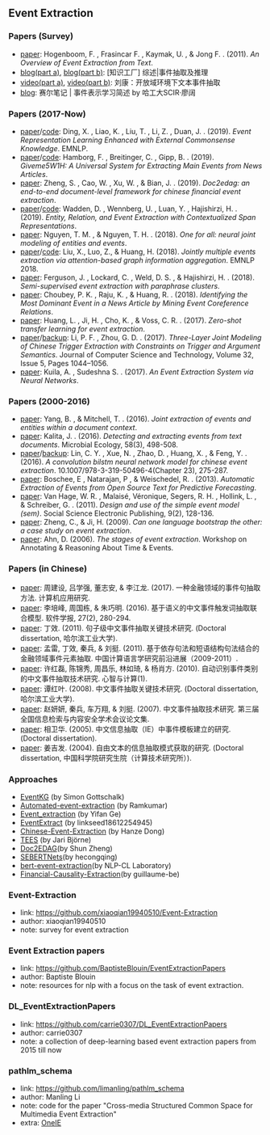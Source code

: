 ## **Event Extraction**


### Papers (Survey)
  * [paper](http://ceur-ws.org/Vol-779/derive2011_submission_1.pdf): Hogenboom, F. , Frasincar F. , Kaymak, U. , & Jong F. . (2011). *An Overview of Event Extraction from Text*.
  * [blog(part a)](https://blog.csdn.net/TgqDT3gGaMdkHasLZv/article/details/86215037), [blog(part b)](https://blog.csdn.net/TgqDT3gGaMdkHasLZv/article/details/86486048): [知识工厂] 综述|事件抽取及推理 
  * [video(part a)](http://www.kengso.com/file/2671e9e6eae1826ad1bd80d5ad5ed79f.html), [video(part b)](http://www.kengso.com/file/1eb5b365ad3859a78f301b7522072961.html): 刘康：开放域环境下文本事件抽取
  * [blog](https://mp.weixin.qq.com/s/LXZ6r-ERmH9_g3rg_1v7Tw): 赛尔笔记 | 事件表示学习简述 by 哈工大SCIR·廖阔

### Papers (2017-Now)
  * [paper](https://arxiv.org/abs/1909.05190)/[code](https://github.com/MagiaSN/CommonsenseERL_EMNLP_2019): Ding, X. , Liao, K. , Liu, T. , Li, Z. , Duan, J. . (2019). *Event Representation Learning Enhanced with External Commonsense Knowledge*. EMNLP.
  * [paper](https://arxiv.org/abs/1909.02766)/[code](https://github.com/fhamborg/Giveme5W1H): Hamborg, F. , Breitinger, C. , Gipp, B. . (2019). *Giveme5W1H: A Universal System for Extracting Main Events from News Articles*.
  * [paper](https://arxiv.org/abs/1904.07535): Zheng, S. , Cao, W. , Xu, W. , & Bian, J. . (2019). *Doc2edag: an end-to-end document-level framework for chinese financial event extraction*.
  * [paper](https://arxiv.org/pdf/1909.03546v2.pdf)/[code](https://github.com/dwadden/dygiepp): Wadden, D. , Wennberg, U. , Luan, Y. , Hajishirzi, H. . (2019). *Entity, Relation, and Event Extraction with Contextualized Span Representations*.
  * [paper](https://arxiv.org/abs/1812.00195): Nguyen, T. M. , & Nguyen, T. H. . (2018). *One for all: neural joint modeling of entities and events*.
  * [paper](https://arxiv.org/abs/1809.09078)/[code](https://github.com/lx865712528/EMNLP2018-JMEE): Liu, X., Luo, Z., & Huang, H. (2018). *Jointly multiple events extraction via attention-based graph information aggregation*. EMNLP 2018.
  * [paper](https://arxiv.org/abs/1808.08622): Ferguson, J. , Lockard, C. , Weld, D. S. , & Hajishirzi, H. . (2018). *Semi-supervised event extraction with paraphrase clusters*.
  * [paper](https://www.aclweb.org/anthology/N18-2055/): Choubey, P. K. , Raju, K. , & Huang, R. . (2018). *Identifying the Most Dominant Event in a News Article by Mining Event Coreference Relations*.
  * [paper](https://arxiv.org/abs/1707.01066): Huang, L. , Ji, H. , Cho, K. , & Voss, C. R. . (2017). *Zero-shot transfer learning for event extraction*.
  * [paper](https://link.springer.com/article/10.1007%2Fs11390-017-1780-5)/[backup](http://jcst.ict.ac.cn/EN/abstract/abstract2376.shtml): Li, P. F. , Zhou, G. D. . (2017). *Three-Layer Joint Modeling of Chinese Trigger Extraction with Constraints on Trigger and Argument Semantics*. Journal of Computer Science and Technology, Volume 32, Issue 5, Pages 1044–1056.
  * [paper](http://ceur-ws.org/Vol-2036/T5-2.pdf): Kuila, A. , Sudeshna S. . (2017). *An Event Extraction System via Neural Networks*.

### Papers (2000-2016)
  * [paper](https://arxiv.org/abs/1609.03632v1): Yang, B. , & Mitchell, T. . (2016). *Joint extraction of events and entities within a document context*.
  * [paper](https://arxiv.org/abs/1601.04012): Kalita, J. . (2016). *Detecting and extracting events from text documents*. Microbial Ecology, 58(3), 498-508.
  * [paper](https://link.springer.com/chapter/10.1007/978-3-319-50496-4_23)/[backup](https://eprints.lancs.ac.uk/id/eprint/83783/1/160.pdf): Lin, C. Y. , Xue, N. , Zhao, D. , Huang, X. , & Feng, Y. . (2016). *A convolution bilstm neural network model for chinese event extraction*. 10.1007/978-3-319-50496-4(Chapter 23), 275-287.
  * [paper](https://link.springer.com/chapter/10.1007/978-1-4614-5311-6_3): Boschee, E , Natarajan, P , & Weischedel, R. . (2013). *Automatic Extraction of Events from Open Source Text for Predictive Forecasting*.
  * [paper](https://www.sciencedirect.com/science/article/abs/pii/S1570826811000199): Van Hage, W. R. , Malaisé, Véronique, Segers, R. H. , Hollink, L. , & Schreiber, G. . (2011). *Design and use of the simple event model (sem)*. Social Science Electronic Publishing, 9(2), 128-136.
  * [paper](https://core.ac.uk/display/21224277): Zheng, C., & Ji, H. (2009). *Can one language bootstrap the other: a case study on event extraction*.
  * [paper](https://www.researchgate.net/publication/228384753_The_stages_of_event_extraction): Ahn, D. (2006). *The stages of event extraction*. Workshop on Annotating & Reasoning About Time & Events.
  
### Papers (in Chinese)
  * [paper](http://www.cnki.com.cn/Article/CJFDTOTAL-JSYJ201710009.htm): 周建设, 吕学强, 董志安, & 李江龙. (2017). 一种金融领域的事件句抽取方法. 计算机应用研究.
  * [paper](http://www.cnki.com.cn/Article/CJFDTotal-RJXB201602007.htm): 李培峰, 周国栋, & 朱巧明. (2016). 基于语义的中文事件触发词抽取联合模型. 软件学报, 27(2), 280-294.
  * [paper](http://cdmd.cnki.com.cn/Article/CDMD-10213-1012000844.htm): 丁效. (2011). 句子级中文事件抽取关键技术研究. (Doctoral dissertation, 哈尔滨工业大学).
  * [paper](http://cpfd.cnki.com.cn/Article/CPFDTOTAL-ZGZR201108001073.htm): 孟雷, 丁效, 秦兵, & 刘挺. (2011). 基于依存句法和短语结构句法结合的金融领域事件元素抽取. 中国计算语言学研究前沿进展（2009-2011）.
  * [paper](http://www.cnki.com.cn/Article/CJFDTotal-XIZH201001006.htm): 许红磊, 陈锦秀, 周昌乐, 林如琦, & 杨肖方. (2010). 自动识别事件类别的中文事件抽取技术研究. 心智与计算(1).
  * [paper](http://cdmd.cnki.com.cn/Article/CDMD-10213-2009224109.htm): 谭红叶. (2008). 中文事件抽取关键技术研究. (Doctoral dissertation, 哈尔滨工业大学).
  * [paper](http://cpfd.cnki.com.cn/Article/CPFDTOTAL-ZGZR200711001013.htm): 赵妍妍, 秦兵, 车万翔, & 刘挺. (2007). 中文事件抽取技术研究. 第三届全国信息检索与内容安全学术会议论文集.
  * [paper](http://www.wanfangdata.com.cn/details/detail.do?_type=degree&id=Y757845): 相卫华. (2005). 中文信息抽取（IE）中事件模板建立的研究. (Doctoral dissertation).
  * [paper](http://cdmd.cnki.com.cn/Article/CDMD-80132-2006191336.htm): 姜吉发. (2004). 自由文本的信息抽取模式获取的研究. (Doctoral dissertation, 中国科学院研究生院（计算技术研究所）).

### Approaches
  * [EventKG](https://github.com/sgottsch/eventkg) (by Simon Gottschalk)
  * [Automated-event-extraction](https://github.com/helloram52/automated-event-extraction) (by Ramkumar)
  * [Event_extraction](https://github.com/yifange/event_extraction) (by Yifan Ge)
  * [EventExtract](https://github.com/linkseed18612254945/EventExtract) (by linkseed18612254945)
  * [Chinese-Event-Extraction](https://github.com/hendrydong/Chinese-Event-Extraction) (by Hanze Dong)
  * [TEES](https://github.com/jbjorne/TEES) (by Jari Björne)
  * [Doc2EDAG](https://github.com/dolphin-zs/Doc2EDAG)(by Shun Zheng)
  * [SEBERTNets](https://github.com/hecongqing/CCKS2019EventEntityExtraction_Rank5)(by hecongqing)
  * [bert-event-extraction](https://github.com/nlpcl-lab/bert-event-extraction)(by NLP-CL Laboratory)
  * [Financial-Causality-Extraction](https://github.com/guillaume-be/Financial-Causality-Extraction)(by guillaume-be)

### Event-Extraction
  * link: https://github.com/xiaoqian19940510/Event-Extraction
  * author: xiaoqian19940510
  * note: survey for event extraction

### Event Extraction papers
  * link: https://github.com/BaptisteBlouin/EventExtractionPapers
  * author: Baptiste Blouin
  * note: resources for nlp with a focus on the task of event extraction.

### DL_EventExtractionPapers
  * link: https://github.com/carrie0307/DL_EventExtractionPapers
  * author: carrie0307
  * note: a collection of deep-learning based event extraction papers from 2015 till now

### pathlm_schema
  * link: https://github.com/limanling/pathlm_schema
  * author: Manling Li 
  * note: code for the paper "Cross-media Structured Common Space for Multimedia Event Extraction"
  * extra: [OneIE](http://blender.cs.illinois.edu/software/oneie/)
